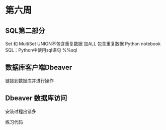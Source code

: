 # 第六周

## SQL第二部分
Set 和 MultiSet
UNION不包含重复数据
加ALL 包含重复数据
Python notebook SQL：Python中使用sql语句 %%sql

## 数据库客户端Dbeaver
链接到数据库并进行操作

## Dbeaver 数据库访问
安装过程出错多

练习代码
